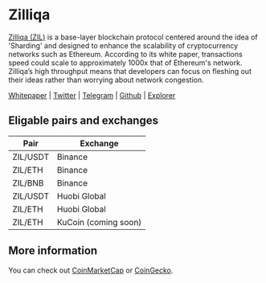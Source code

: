 # Zilliqa
[Zilliqa (ZIL)](https://zilliqa.com/) is a base-layer blockchain protocol centered around the idea of 'Sharding' and designed to enhance the scalability of cryptocurrency networks such as Ethereum. According to its white paper, transactions speed could scale to approximately 1000x that of Ethereum's network. Zilliqa’s high throughput means that developers can focus on fleshing out their ideas rather than worrying about network congestion.

[Whitepaper](https://docs.zilliqa.com/whitepaper.pdf) | [Twitter](https://twitter.com/zilliqa) | [Telegram](https://t.me/zilliqachat) | [Github](https://github.com/Zilliqa) | [Explorer](https://viewblock.io/zilliqa)

## Eligable pairs and exchanges
Pair | Exchange 
---|--- 
 ZIL/USDT | Binance
 ZIL/ETH | Binance
 ZIL/BNB | Binance
 ZIL/USDT | Huobi Global
 ZIL/ETH | Huobi Global
 ZIL/ETH | KuCoin (coming soon)

## More information 
You can check out [CoinMarketCap](https://coinmarketcap.com/currencies/zilliqa) or [CoinGecko](https://www.coingecko.com/en/coins/zilliqa).